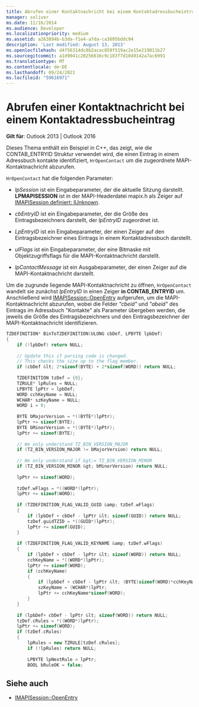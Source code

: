 ```yaml
---
title: Abrufen einer Kontaktnachricht bei einem Kontaktadressbucheintrag
manager: soliver
ms.date: 11/16/2014
ms.audience: Developer
ms.localizationpriority: medium
ms.assetid: a263894b-b3da-f1e4-a7da-ca3695bddc94
description: 'Last modified: August 13, 2013'
ms.openlocfilehash: d4f56314dc8b2acac859f519ac2e15e219011b27
ms.sourcegitcommit: a1d9041c20256616c9c183f7d1049142a7ac6991
ms.translationtype: MT
ms.contentlocale: de-DE
ms.lasthandoff: 09/24/2021
ms.locfileid: "59616971"
---
```

# <a name="obtain-a-contact-message-given-a-contacts-address-book-entry"></a>Abrufen einer Kontaktnachricht bei einem Kontaktadressbucheintrag

**Gilt für**: Outlook 2013 | Outlook 2016 
  
Dieses Thema enthält ein Beispiel in C++, das zeigt, wie die CONTAB_ENTRYID Struktur verwendet wird, die einen Eintrag in einem Adressbuch kontakte identifiziert, `HrOpenContact` um die zugeordnete MAPI-Kontaktnachricht abzurufen. [](contab_entryid.md) 
  
`HrOpenContact` hat die folgenden Parameter: 
  
-  *lpSession*  ist ein Eingabeparameter, der die aktuelle Sitzung darstellt. **LPMAPISESSION** ist in der MAPI-Headerdatei mapix.h als Zeiger auf [IMAPISession definiert: IUnknown](imapisessioniunknown.md).
    
-  *cbEntryID*  ist ein Eingabeparameter, der die Größe des Eintragsbezeichners darstellt, der  *lpEntryID*  zugeordnet ist. 
    
-  *LpEntryID*  ist ein Eingabeparameter, der einen Zeiger auf den Eintragsbezeichner eines Eintrags in einem Kontaktadressbuch darstellt. 
    
-  *ulFlags*  ist ein Eingabeparameter, der eine Bitmaske mit Objektzugriffsflags für die MAPI-Kontaktnachricht darstellt. 
    
-  *lpContactMessage*  ist ein Ausgabeparameter, der einen Zeiger auf die MAPI-Kontaktnachricht darstellt. 
    
Um die zugrunde liegende MAPI-Kontaktnachricht zu öffnen,  `HrOpenContact` wandelt sie zunächst  *lpEntryID*  in einen Zeiger **in CONTAB_ENTRYID** um. Anschließend wird [IMAPISession::OpenEntry](imapisession-openentry.md) aufgerufen, um die MAPI-Kontaktnachricht abzurufen, wobei die Felder  *"cbeid"*  und  *"abeid"*  des Eintrags im Adressbuch "Kontakte" als Parameter übergeben werden, die jeweils die Größe des Eintragsbezeichners und den Eintragsbezeichner der MAPI-Kontaktnachricht identifizieren. 
  
```cpp
TZDEFINITION* BinToTZDEFINITION(ULONG cbDef, LPBYTE lpbDef) 
{ 
    if (!lpbDef) return NULL; 
 
    // Update this if parsing code is changed. 
    // This checks the size up to the flag member. 
    if (cbDef &lt; 2*sizeof(BYTE) + 2*sizeof(WORD)) return NULL; 
 
    TZDEFINITION tzDef = {0}; 
    TZRULE* lpRules = NULL; 
    LPBYTE lpPtr = lpbDef; 
    WORD cchKeyName = NULL; 
    WCHAR* szKeyName = NULL; 
    WORD i = 0; 
 
    BYTE bMajorVersion = *((BYTE*)lpPtr); 
    lpPtr += sizeof(BYTE); 
    BYTE bMinorVersion = *((BYTE*)lpPtr); 
    lpPtr += sizeof(BYTE); 
 
    // We only understand TZ_BIN_VERSION_MAJOR 
    if (TZ_BIN_VERSION_MAJOR != bMajorVersion) return NULL; 
 
    // We only understand if &gt;= TZ_BIN_VERSION_MINOR 
    if (TZ_BIN_VERSION_MINOR &gt; bMinorVersion) return NULL; 
 
    lpPtr += sizeof(WORD); 
 
    tzDef.wFlags = *((WORD*)lpPtr); 
    lpPtr += sizeof(WORD); 
 
    if (TZDEFINITION_FLAG_VALID_GUID &amp; tzDef.wFlags) 
    { 
        if (lpbDef + cbDef - lpPtr &lt; sizeof(GUID)) return NULL; 
        tzDef.guidTZID = *((GUID*)lpPtr); 
        lpPtr += sizeof(GUID); 
    } 
 
    if (TZDEFINITION_FLAG_VALID_KEYNAME &amp; tzDef.wFlags) 
    { 
        if (lpbDef + cbDef - lpPtr &lt; sizeof(WORD)) return NULL; 
        cchKeyName = *((WORD*)lpPtr); 
        lpPtr += sizeof(WORD); 
        if (cchKeyName) 
        { 
            if (lpbDef + cbDef - lpPtr &lt; (BYTE)sizeof(WORD)*cchKeyName) return NULL; 
            szKeyName = (WCHAR*)lpPtr; 
            lpPtr += cchKeyName*sizeof(WORD); 
        } 
    } 
 
    if (lpbDef+ cbDef - lpPtr &lt; sizeof(WORD)) return NULL; 
    tzDef.cRules = *((WORD*)lpPtr); 
    lpPtr += sizeof(WORD); 
    if (tzDef.cRules) 
    { 
        lpRules = new TZRULE[tzDef.cRules]; 
        if (!lpRules) return NULL; 
 
        LPBYTE lpNextRule = lpPtr; 
        BOOL bRuleOK = false; 

```

## <a name="see-also"></a>Siehe auch

- [IMAPISession::OpenEntry](imapisession-openentry.md)


